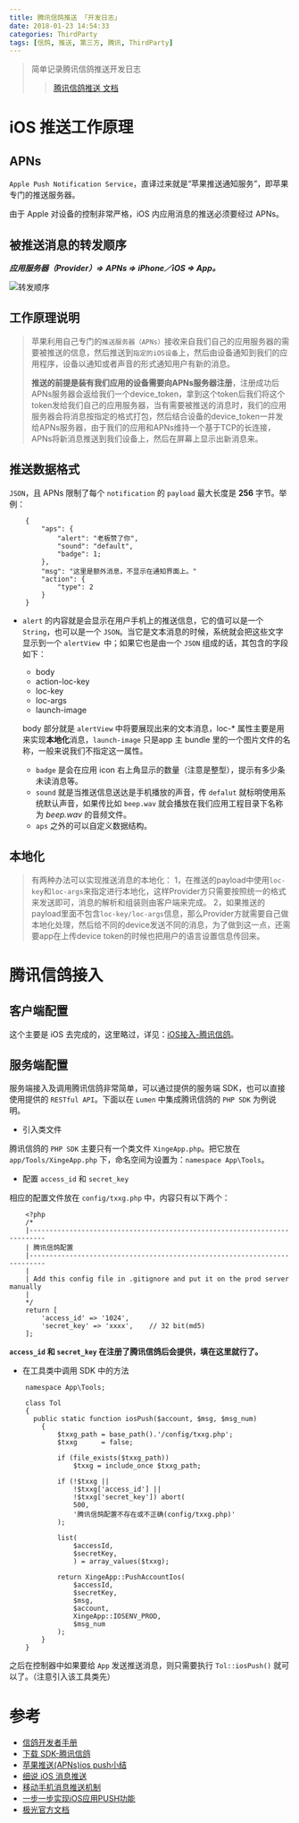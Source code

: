 ```yaml
---
title: 腾讯信鸽推送 「开发日志」
date: 2018-01-23 14:54:33
categories: ThirdParty
tags: [信鸽, 推送, 第三方, 腾讯, ThirdParty]
---
```


> 简单记录腾讯信鸽推送开发日志
> > <u>[腾讯信鸽推送 文档](http://docs.developer.qq.com/xg/)</u>

# iOS 推送工作原理

## APNs

`Apple Push Notification Service`，直译过来就是“苹果推送通知服务”，即苹果专门的推送服务器。

由于 Apple 对设备的控制非常严格，iOS 内应用消息的推送必须要经过 APNs。

<!--more-->

## 被推送消息的转发顺序

***应用服务器（Provider）=> APNs => iPhone／iOS => App。***

![转发顺序](https://segmentfault.com/image?src=https://blog.avoscloud.com/wp-content/uploads/2014/05/registration_sequence_2x.png&objectId=1190000000520755&token=5bf9906773e763d2e743a8f503f71556)


## 工作原理说明

> 苹果利用自己专门的`推送服务器（APNs）`接收来自我们自己的应用服务器的需要被推送的信息，然后推送到`指定的iOS设备`上，然后由设备通知到我们的应用程序，设备以通知或者声音的形式通知用户有新的消息。
> 
> **推送的前提是装有我们应用的设备需要向APNs服务器注册**，注册成功后APNs服务器会返给我们一个device_token，拿到这个token后我们将这个token发给我们自己的应用服务器，当有需要被推送的消息时，我们的应用服务器会将消息按指定的格式打包，然后结合设备的device_token一并发给APNs服务器，由于我们的应用和APNs维持一个基于TCP的长连接，APNs将新消息推送到我们设备上，然后在屏幕上显示出新消息来。


## 推送数据格式

`JSON`，且 APNs 限制了每个 `notification` 的 `payload` 最大长度是 **256** 字节。举例：

```
    {
        "aps": {
            "alert": "老板赞了你", 
            "sound": "default",
    	    "badge": 1;
        }, 
        "msg": "这里是额外消息，不显示在通知界面上。"
      	"action": {
      		"type": 2
    	}
    }
```

- `alert` 的内容就是会显示在用户手机上的推送信息，它的值可以是一个 `String`，也可以是一个 `JSON`。当它是文本消息的时候，系统就会把这些文字显示到一个 `alertView `中；如果它也是由一个 `JSON` 组成的话，其包含的字段如下：
  
  - body
  - action-loc-key
  - loc-key
  - loc-args
  - launch-image
  
  body 部分就是 `alertView` 中将要展现出来的文本消息，loc-* 属性主要是用来实现**本地化**消息，`launch-image` 只是app 主 bundle 里的一个图片文件的名称，一般来说我们不指定这一属性。
  - `badge` 是会在应用 icon 右上角显示的数量（注意是整型），提示有多少条未读消息等。
  - `sound` 就是当推送信息送达是手机播放的声音，传 `defalut` 就标明使用系统默认声音，如果传比如 `beep.wav` 就会播放在我们应用工程目录下名称为 *beep.wav* 的音频文件。
  - `aps` 之外的可以自定义数据结构。
  
## 本地化

> 有两种办法可以实现推送消息的本地化：
  1，在推送的payload中使用`loc-key`和`loc-args`来指定进行本地化，这样Provider方只需要按照统一的格式来发送即可，消息的解析和组装则由客户端来完成。
  2，如果推送的payload里面不包含`loc-key/loc-args`信息，那么Provider方就需要自己做本地化处理，然后给不同的device发送不同的消息，为了做到这一点，还需要app在上传device token的时候也把用户的语言设置信息传回来。
  
# 腾讯信鸽接入

## 客户端配置

这个主要是 iOS 去完成的，这里略过，详见：<u>[iOS接入-腾讯信鸽](http://developer.qq.com/wiki/xg/iOS%E6%8E%A5%E5%85%A5/iOS%20%E8%AF%81%E4%B9%A6%E8%AE%BE%E7%BD%AE%E6%8C%87%E5%8D%97/iOS%20%E8%AF%81%E4%B9%A6%E8%AE%BE%E7%BD%AE%E6%8C%87%E5%8D%97.html)</u>。


## 服务端配置

服务端接入及调用腾讯信鸽非常简单，可以通过提供的服务端 SDK，也可以直接使用提供的 `RESTful API`。下面以在 `Lumen` 中集成腾讯信鸽的 `PHP SDK` 为例说明。

- 引入类文件

腾讯信鸽的 `PHP SDK` 主要只有一个类文件 `XingeApp.php`。把它放在 `app/Tools/XingeApp.php` 下，命名空间为设置为：`namespace App\Tools`。

- 配置 `access_id` 和 `secret_key`

相应的配置文件放在 `config/txxg.php` 中，内容只有以下两个：

```
    <?php
    /*
    |--------------------------------------------------------------------------
    | 腾讯信鸽配置
    |--------------------------------------------------------------------------
    |
    | Add this config file in .gitignore and put it on the prod server manually
    |
    */
    return [
        'access_id' => '1024',
        'secret_key' => 'xxxx',    // 32 bit(md5)
    ];
```

**`access_id` 和 `secret_key` 在注册了腾讯信鸽后会提供，填在这里就行了。**

- 在工具类中调用 SDK 中的方法

```
    namespace App\Tools;
    
    class Tol
    {
      public static function iosPush($account, $msg, $msg_num)
        {
            $txxg_path = base_path().'/config/txxg.php';
            $txxg      = false;
            
            if (file_exists($txxg_path))
                $txxg = include_once $txxg_path;
                
            if (!$txxg ||
                !$txxg['access_id'] ||
                !$txxg['secret_key']) abort(
                500,
                '腾讯信鸽配置不存在或不正确(config/txxg.php)'
            );
            
            list(
                $accessId,
                $secretKey,
                ) = array_values($txxg);
                
            return XingeApp::PushAccountIos(
                $accessId,
                $secretKey,
                $msg,
                $account,
                XingeApp::IOSENV_PROD,
                $msg_num
            );
        }
    }
```

之后在控制器中如果要给 `App` 发送推送消息，则只需要执行 `Tol::iosPush()` 就可以了。（注意引入该工具类先）

# 参考

- [信鸽开发者手册](http://developer.qq.com/wiki/xg/%E4%BF%A1%E9%B8%BD%E5%9F%BA%E7%A1%80%E4%BB%8B%E7%BB%8D/%E4%BF%A1%E9%B8%BD%E5%9F%BA%E7%A1%80%E4%BB%8B%E7%BB%8D.html)
- [下载 SDK-腾讯信鸽](http://xg.qq.com/xg/ctr_index/download.md)
- [苹果推送(APNs)ios push小结](https://www.lvtao.net/ios/apple-ios-push.html)
- [细说 iOS 消息推送](https://segmentfault.com/a/1190000000520755)
- [移动手机消息推送机制](http://blog.csdn.net/zphappy/article/details/6658504)
- [一步一步实现iOS应用PUSH功能](http://tanqisen.github.io/blog/2013/02/27/ios-push-apns/)
- [极光官方文档](http://docs.jiguang.cn/)